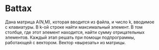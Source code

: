 # Battax
Дана матрица A(N,M), которая вводится из файла, и число k, 
вводимое с клавиатуры. В k-ой строке найти максимальный элемент. В 
том столбце, где этот элемент находится, найти сумму отрицательных 
элементов. Каждый этап решать при помощи подпрограммы, работающей
с вектором. Вектор «вырезать» из матрицы.

